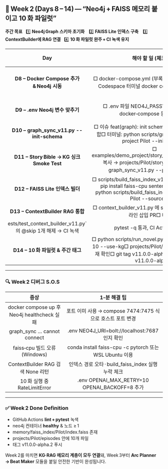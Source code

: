 ﻿## <a name="_4rrzdrm24ceh"></a>**📅 Week 2 (Days 8 – 14) — “Neo4j + FAISS 메모리 붙이고 10 화 파일럿”**
**주간 목표**
` `1️⃣ **Neo4j Graph 스키마 초기화** 2️⃣ **FAISS Lite 인덱스 구축** 3️⃣ **ContextBuilder에 RAG 연결**
` `4️⃣ **10 화 파일럿 완주 + CI 녹색 유지**

|**Day**|**해야 할 일 (체크박스)**|**세부 명령 & 검증 포인트**|**예상 h**|
| :-: | :-: | :-: | :-: |
|**D8 – Docker Compose 추가 & Neo4j 시동**|□ docker-compose.yml (부록 1) 루트에 복사 → 커밋□ Codespace 터미널 docker compose up -d neo4j|1\. docker ps → gamechanger\_neo4j\_v11 컨테이너 확인2. 브라우저 http://localhost:7474 접속 → 비밀번호 변경 화면 OK|1|
|**D9 – .env Neo4j 변수 맞추기**|□ .env 파일 NEO4J\_PASSWORD=neo4jpw와 docker‑compose 동일하게 유지|터미널 grep NEO4J\_PASSWORD .env 와 compose NEO4J\_AUTH 비교 → 일치|0\.5|
|**D10 – graph\_sync\_v11.py --init-schema**|□ 이슈 feat(graph): init schema 발행 → Copilot PR 병합□ 터미널: python scripts/graph\_sync\_v11.py --project Pilot --init-schema|출력에 🟢 Index & constraint creation completed 문구 확인|2|
|**D11 – Story Bible → KG 싱크 Smoke Test**|□ examples/demo\_project/story\_bible\_sample\_v11.json 복사 → projects/Pilot/story\_bible\_v11.json □ graph\_sync\_v11.py --project Pilot 실행|Neo4j Browser: MATCH (c:Character) RETURN c LIMIT 5 → 노드 ≥ 1|1|
|**D12 – FAISS Lite 인덱스 빌더**|□ scripts/build\_faiss\_index\_v11.py 40줄 Copilot PR□ pip install faiss-cpu sentence-transformers□ python scripts/build\_faiss\_index\_v11.py --project Pilot --source-bible|memory/faiss\_index/Pilot/index.faiss + meta.pkl 생성 확인|3|
|**D13 – ContextBuilder RAG 통합**|□ context\_builder\_v11.py 에 search\_rag(query, k=5) 라인 삽입 PR□ 테스트 `t|||
|ests/test\_context\_builder\_v11.py` 의 @skip 1개 해제 → CI 녹색|pytest -q 통과, CI Actions 녹색 확인|1\.5||
|**D14 – 10 화 파일럿 & 주간 태그**|□ python scripts/run\_novel.py --project Pilot --total 10 --use-kg□ projects/Pilot/episodes/EP010.md 존재 확인□ git tag v11.0.0-alpha.2 && git push origin v11.0.0-alpha.2|*Guard Stub* 경고 로그는 무시, Fatal 없으면 성공|1|

-----
### <a name="_vc8v3ngmz42h"></a>**🔍 Week 2 디버그 S.O.S**

|**증상**|**1‑분 해결 팁**|
| :-: | :-: |
|docker compose up 후 Neo4j healthcheck 실패|포트 이미 사용 → compose 7474:7475 식으로 호스트 포트 변경|
|graph\_sync … cannot connect|.env NEO4J\_URI=bolt://localhost:7687 인지 확인|
|faiss‑cpu 빌드 오류 (Windows)|conda install faiss-cpu -c pytorch 또는 WSL Ubuntu 이용|
|ContextBuilder RAG 검색 None 리턴|인덱스 경로 오타 · build\_faiss\_index 실행 누락 체크|
|10 화 실행 중  RateLimitError|.env OPENAI\_MAX\_RETRY=10  OPENAI\_BACKOFF=8 추가|

-----
### <a name="_qkwwzq1nr5w0"></a>**✅ Week 2 Done Definition**
- GitHub Actions **lint + pytest** 녹색
- neo4j 컨테이너 **healthy** & 노드 ≥ 1
- memory/faiss\_index/Pilot/index.faiss 존재
- projects/Pilot/episodes 안에 10개 파일
- 태그 v11.0.0-alpha.2 푸시

Week 2를 마치면 **KG·RAG 메모리 계층이 모두 연결**돼, Week 3부터 **Arc Planner → Beat Maker** 모듈을 붙일 안전한 기반이 완성됩니다. 

